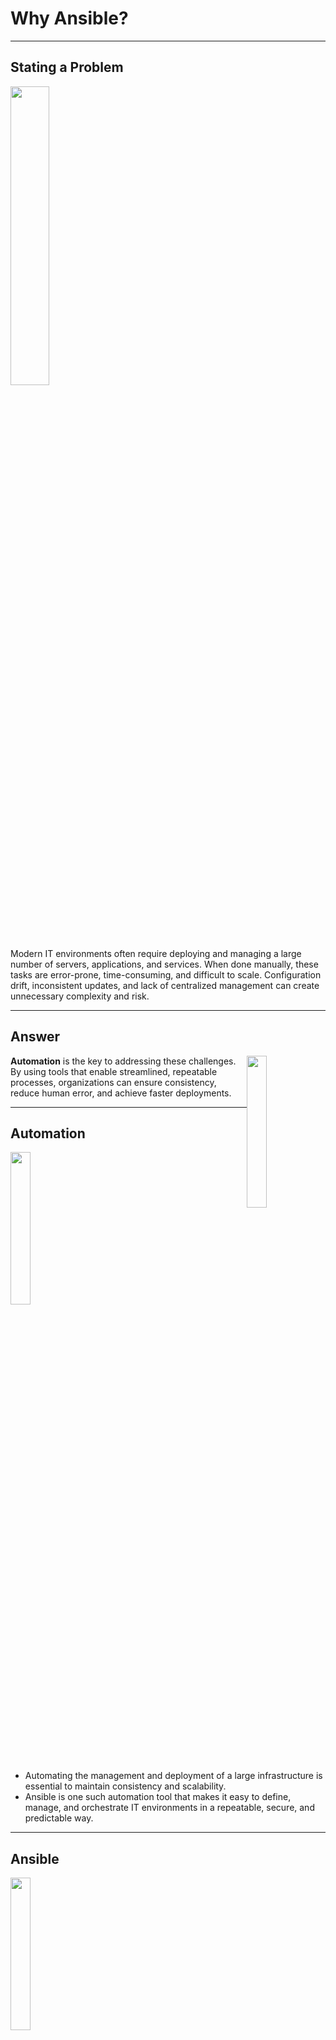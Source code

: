 # Why Ansible?

---

## Stating a Problem

<img src="../images/problem.jpg" style="width:35%;"/>

Modern IT environments often require deploying and managing a large number of servers, applications, and services. When done manually, these tasks are error-prone, time-consuming, and difficult to
scale. Configuration drift, inconsistent updates, and lack of centralized management can create unnecessary complexity and risk.

---

## Answer

<img src="../images/answer.jpg" style="width:25%; float: right; top:10px"/>

**Automation** is the key to addressing these challenges. By using tools that enable streamlined, repeatable processes, organizations can ensure consistency, reduce human error, and achieve faster
deployments.

---

## Automation

<img src="../../assets/images/ansible/ansible.jpg" style="width:25%;"/>

- Automating the management and deployment of a large infrastructure is essential to maintain consistency and scalability.
- Ansible is one such automation tool that makes it easy to define, manage, and orchestrate IT environments in a repeatable, secure, and predictable way.

---

## Ansible

<img src="../images/what.jpg" style="width:25%;"/>

---

## What is Ansible?

- **Simple IT Automation Tool**  
  Ansible is designed to simplify the deployment of applications and the maintenance of systems.

- **No Need for Custom Scripts**  
  You don’t have to write complex scripts or custom code to manage updates or roll out new features.

- **Human-Readable Language**  
  Ansible uses YAML, a syntax that closely resembles plain English, making configurations easy to write and review.

- **Agentless Architecture**  
  Because Ansible relies on SSH (or WinRM for Windows), there is no need to install any agents on the managed nodes. This makes setup and management far simpler.

---

## Where to Use Ansible

- **Configuration Management**  
  Maintain consistent system configurations across servers.

- **Application Deployment**  
  Automate the rollout of new application versions, ensuring consistent deployments.

- **Continuous Delivery**  
  Integrate with CI/CD pipelines to automate builds, tests, and releases.

- **Orchestration**  
  Coordinate complex, multi-step workflows and interdependent services.

- **Security Automation**  
  Streamline security patches, vulnerability scans, and compliance checks.

- **Multi-Tier Applications**  
  Manage configurations across multiple layers (web, application, database) seamlessly.

- **Cloud Provisioning**  
  Provision and manage resources on cloud providers (AWS, Azure, GCP, etc.).

- **Network Automation**  
  Configure and maintain network devices, such as switches and routers.

- **And More…**

---

## Agentless

Target systems do not require any pre-installed software or running services for Ansible to manage them. By default, Ansible communicates via SSH (on Unix-like systems) or WinRM (on Windows). Tasks
execute on the remote host only when needed, leaving no persistent agents behind.

<img src="../images/img.png" style="width:35%;"/>

<span style="font-size:15px; color:red">
_Important: Windows hosts require a small Python executable to be installed, but no separate agent or service is needed._
</span>

---

# Why Agentless?

- **Ease of Setup**  
  Most modern Unix/Linux/BSD/macOS systems already have SSH capabilities built in.

- **Reduced Overhead**  
  No extra background services or agents running on the managed nodes.

- **Simplicity**  
  Eliminates the need to install, maintain, and troubleshoot additional software packages on each host.

---

## Idempotent

- Ansible ensures **idempotency**, meaning you can run the same task multiple times without altering the outcome after the first successful run.
- This guarantees a consistent state on all managed systems, regardless of how many times the playbooks are executed.

---

## Continued

<img src="../images/note.jpg" style="width:45%;"/>

- While Ansible is frequently used for configuration management, it is not a *pure* configuration management tool in the same sense as Puppet or Chef.
- **However**, it can still manage configuration files effectively and is often used in that capacity.

---

## Ansible Architecture

<img src="../images/img_6.png" style="width:65%;"/>

- **Control Node**: Where Ansible is installed and commands are run.
- **Managed Nodes**: Systems you want to control, which require no special agents.
- **Inventory**: A list of hosts or groups of hosts.
- **Modules**: Units of code Ansible executes via SSH or WinRM.
- **Playbooks**: YAML files that define a series of tasks.

---

## Run AGAINST

- To “run against” a host or group means to execute a specific ad-hoc command, play, or playbook on those targeted systems.
- The target hosts or groups are defined in the inventory.

<img src="../images/mean.jpg" width="30%">

---

## Ansible vs. Chef vs. Puppet vs. SaltStack

Below is a high-level comparison of popular automation/configuration management tools.

| Feature                   | Ansible                   | Chef     | Puppet     | SaltStack |
|---------------------------|---------------------------|----------|------------|-----------|
| Configuration Language    | YAML                      | Ruby DSL | Puppet DSL | YAML      |
| Masterless Support        | Yes                       | No       | No         | Yes       |
| Agent-Based Support       | Optional (`ansible-pull`) | Yes      | Yes        | Yes       |
| Idempotent Execution      | Yes                       | Yes      | Yes        | Yes       |
| Real-Time Execution       | Yes                       | No       | No         | Yes       |
| Parallel Execution        | Yes                       | Yes      | Yes        | Yes       |
| Dependency Management     | Yes                       | Yes      | Yes        | Yes       |
| Dry-Run Testing           | Yes                       | Yes      | Yes        | Yes       |
| Declarative Configuration | Yes                       | Yes      | Yes        | Yes       |

---

| Feature                   | Ansible                                        | Chef                                     | Puppet                                   | SaltStack                     |
|---------------------------|------------------------------------------------|------------------------------------------|------------------------------------------|-------------------------------|
| Community Support         | Strong                                         | Strong                                   | Strong                                   | Strong                        |
| Ease of Use               | Easy to learn, minimal setup                   | Steep learning curve, more complex setup | Steep learning curve, more complex setup | Easy to learn, minimal setup  |
| Platform Support          | Cross-platform                                 | Cross-platform                           | Cross-platform                           | Cross-platform                |
| Reporting                 | Basic built-in reporting; extensions available | Robust reporting & monitoring            | Robust reporting & monitoring            | Robust reporting & monitoring |
| Language Support          | Multiple languages & frameworks                | Ruby DSL                                 | Puppet DSL                               | Python                        |
| Custom Module Development | Yes                                            | Yes                                      | Yes                                      | Yes                           |

---

| Feature                      | Ansible                               | Chef              | Puppet            | SaltStack                |
|------------------------------|---------------------------------------|-------------------|-------------------|--------------------------|
| Extensibility                | Plugins (modules, roles, collections) | Plugins & modules | Plugins & modules | Python modules & plugins |
| Infrastructure as Code (IaC) | Yes                                   | Yes               | Yes               | Yes                      |
| Task Scheduling              | Yes                                   | Yes               | Yes               | Yes                      |
| Compliance Auditing          | Yes                                   | Yes               | Yes               | Yes                      |
| Configuration Testing        | Yes                                   | Yes               | Yes               | Yes                      |
| Centralized Management       | Yes                                   | Yes               | Yes               | Yes                      |
| System Monitoring            | Yes                                   | Yes               | Yes               | Yes                      |
| Encryption                   | Yes (Ansible Vault)                   | Yes (Chef Vault)  | Yes (Hiera-eyaml) | Yes (GPG and Vault)      |

---

# Inventory

---

## Inventory

- **Definition**: An inventory is a list of hosts (systems) managed by Ansible.
- **Types**: It can be static (a file) or dynamic (generated by a script).
- **Usage**: Can be specified on the command line or within a default file (commonly `/etc/ansible/hosts`).

```ini
mailserver mail.example.com

[webserver]
foo.example.com
bar.example.com

[appserver]
one.example.com
two.example.com
three.example.com
mailserver
```

---

## INI Format

- **Sections**: Group hosts under bracketed sections (e.g., `[webserver]`).
- **Hosts and Attributes**: You can specify hosts and their connection parameters using key-value pairs (e.g., `ansible_user=ubuntu`).
- **Optional Attributes**: If no attributes are specified, Ansible uses defaults (like SSH key-based authentication).

<img src="../images/data.png">

---

## Static Inventory

- **Defined in a File**: Commonly located in `/etc/ansible/hosts`.
- **INI Format**: The most common format, but YAML and others are possible.
- **Easy to Maintain**: Good for smaller environments or those that change infrequently.

<img src="../images/random_number.png">

---

## Example

```ini
[webserver]
<Machine-IP> ansible_ssh_pass=<Password>

[webserver:vars]
ansible_user=<Username>

[appserver]
<Machine-IP> ansible_ssh_pass=<Password>

[appserver:vars]
ansible_user=<Username>  # (ubuntu in our environment)
```

---

## Dynamic Inventory

- **Script-Driven**: Hosts are populated dynamically using external data sources, such as cloud provider APIs or CMDBs.
- **Format**: The script outputs JSON describing groups, hosts, and associated variables.
- **Location**: By default, Ansible will look in `/etc/ansible/hosts` or the directory specified with `-i`.

---

# Install Ansible

---

## Install Ansible

- **Language**: Ansible is primarily written in Python, allowing it to run on many OSes including Debian, Red Hat-based distributions, and FreeBSD.
- **macOS**: Can be installed via `pip`, Homebrew, or other package managers.
- **Windows**: Native installation is not officially supported, but WSL (Windows Subsystem for Linux) or Python distributions can be used.

---

## Release Cycle

- **Frequency**: A new Ansible release occurs approximately every four months.
- **Changes**: Each release may include bug fixes, new features, or even significant architecture updates.
- **Best Practice**: Use official Ansible packages or repositories to stay up to date with the latest stable releases.

<img src="../images/rel_c.gif">

---

## LAB

- **Task**: Install Ansible
- **Instructions**: [https://github.com/elephantscale/ansible-labs/blob/main/setup/Install-Ansible.md](https://github.com/elephantscale/ansible-labs/blob/main/setup/Install-Ansible.md)

---

## Ansible Ad-Hoc

---

## Ad-Hoc Commands

- **Definition**: Quick, one-off Ansible commands run from the CLI using the `ansible` command.
- **Non-Reusable**: Ideal for immediate tasks (e.g., checking connectivity, rebooting a server), but not for ongoing tasks.
- **Examples of Use**:
    - **Reboot Servers**
    - **Copy Files**
    - **Manage Packages and Users**
- **Modules**: You can invoke any Ansible module (e.g., `ping`, `shell`, `yum`) with `-m`.
- **Arguments**: Pass parameters using `-a`.
- **Inventory**: Specify inventory location (or use default) with `-i`.

---

## Example

```bash
ansible -i hosts -m ping all
```

- This command uses the `ping` module to check connectivity against all hosts defined in the `hosts` file.

---

## LAB

- **Objective**: Practice running Ad-Hoc commands
- **Instructions**: [Ansible Labs - Adhoc](https://github.com/elephantscale/ansible-labs/tree/main/adhoc)

